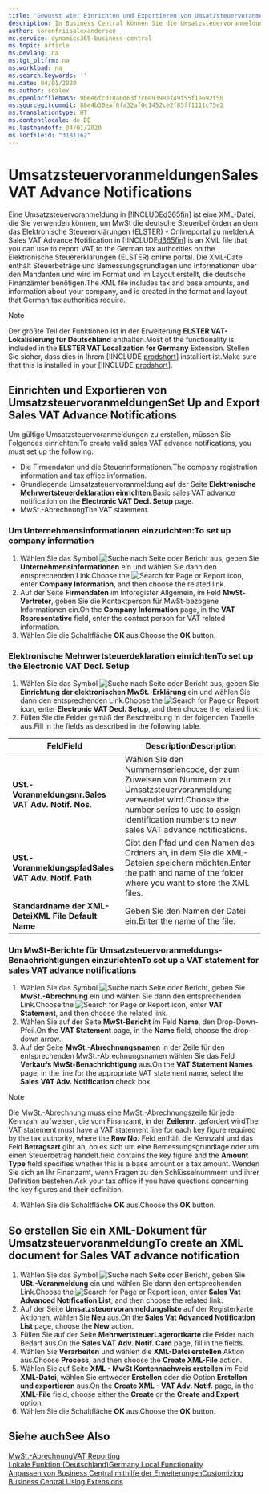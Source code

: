 ```yaml
---
title: 'Gewusst wie: Einrichten und Exportieren von Umsatzsteuervoranmeldungen'
description: In Business Central können Sie die Umsatzsteuervoranmeldungsdatei-Benachrichtigung elektronisch an das Portal übermitteln.
author: sorenfriisalexandersen
ms.service: dynamics365-business-central
ms.topic: article
ms.devlang: na
ms.tgt_pltfrm: na
ms.workload: na
ms.search.keywords: ''
ms.date: 04/01/2020
ms.author: soalex
ms.openlocfilehash: 9b6e6fcd18a0d63f7c609398ef49f55f1e692f50
ms.sourcegitcommit: 88e4b30eaf6fa32af0c1452ce2f85ff1111c75e2
ms.translationtype: HT
ms.contentlocale: de-DE
ms.lasthandoff: 04/01/2020
ms.locfileid: "3181162"
---
```

# <a name="sales-vat-advance-notifications"></a><span data-ttu-id="9406e-103">Umsatzsteuervoranmeldungen</span><span class="sxs-lookup"><span data-stu-id="9406e-103">Sales VAT Advance Notifications</span></span>  
<span data-ttu-id="9406e-104">Eine Umsatzsteuervoranmeldung in [!INCLUDE[d365fin](../../includes/d365fin_md.md)] ist eine XML-Datei, die Sie verwenden können, um MwSt die deutsche Steuerbehörden an dem das Elektronische Steuererklärungen (ELSTER) - Onlineportal zu melden.</span><span class="sxs-lookup"><span data-stu-id="9406e-104">A Sales VAT Advance Notification in [!INCLUDE[d365fin](../../includes/d365fin_md.md)] is an XML file that you can use to report VAT to the German tax authorities on the Elektronische Steuererklärungen (ELSTER) online portal.</span></span> <span data-ttu-id="9406e-105">Die XML-Datei enthält Steuerbeträge und Bemessungsgrundlagen und Informationen über den Mandanten und wird im Format und im Layout erstellt, die deutsche Finanzämter benötigen.</span><span class="sxs-lookup"><span data-stu-id="9406e-105">The XML file includes tax and base amounts, and information about your company, and is created in the format and layout that German tax authorities require.</span></span>    

> [!NOTE]
 >  <span data-ttu-id="9406e-106">Der größte Teil der Funktionen ist in der Erweiterung **ELSTER VAT-Lokalisierung für Deutschland** enthalten.</span><span class="sxs-lookup"><span data-stu-id="9406e-106">Most of the functionality is included in the **ELSTER VAT Localization for Germany** Extension.</span></span> <span data-ttu-id="9406e-107">Stellen Sie sicher, dass dies in Ihrem [!INCLUDE [prodshort](../../includes/prodshort.md)] installiert ist.</span><span class="sxs-lookup"><span data-stu-id="9406e-107">Make sure that this is installed in your [!INCLUDE [prodshort](../../includes/prodshort.md)].</span></span>
 
 
## <a name="set-up-and-export-sales-vat-advance-notifications"></a><span data-ttu-id="9406e-108">Einrichten und Exportieren von Umsatzsteuervoranmeldungen</span><span class="sxs-lookup"><span data-stu-id="9406e-108">Set Up and Export Sales VAT Advance Notifications</span></span>
<span data-ttu-id="9406e-109">Um gültige Umsatzsteuervoranmeldungen zu erstellen, müssen Sie Folgendes einrichten:</span><span class="sxs-lookup"><span data-stu-id="9406e-109">To create valid sales VAT advance notifications, you must set up the following:</span></span>  

- <span data-ttu-id="9406e-110">Die Firmendaten und die Steuerinformationen.</span><span class="sxs-lookup"><span data-stu-id="9406e-110">The company registration information and tax office information.</span></span>  
- <span data-ttu-id="9406e-111">Grundlegende Umsatzsteuervoranmeldung auf der Seite **Elektronische Mehrwertsteuerdeklaration einrichten**.</span><span class="sxs-lookup"><span data-stu-id="9406e-111">Basic sales VAT advance notification on the **Electronic VAT Decl. Setup** page.</span></span>
- <span data-ttu-id="9406e-112">MwSt.-Abrechnung</span><span class="sxs-lookup"><span data-stu-id="9406e-112">The VAT statement.</span></span>  

### <a name="to-set-up-company-information"></a><span data-ttu-id="9406e-113">Um Unternehmensinformationen einzurichten:</span><span class="sxs-lookup"><span data-stu-id="9406e-113">To set up company information</span></span>  
1. <span data-ttu-id="9406e-114">Wählen Sie das Symbol ![Suche nach Seite oder Bericht](../../media/ui-search/search_small.png "Symbol „Suche nach Seite oder Bericht“") aus, geben Sie **Unternehmensinformationen** ein und wählen Sie dann den entsprechenden Link.</span><span class="sxs-lookup"><span data-stu-id="9406e-114">Choose the ![Search for Page or Report](../../media/ui-search/search_small.png "Search for Page or Report icon") icon, enter **Company Information**, and then choose the related link.</span></span>  
2. <span data-ttu-id="9406e-115">Auf der Seite **Firmendaten** im Inforegister Allgemein, im Feld **MwSt-Vertreter**, geben Sie die Kontaktperson für MwSt-bezogene Informationen ein.</span><span class="sxs-lookup"><span data-stu-id="9406e-115">On the **Company Information** page, in the **VAT Representative** field, enter the contact person for VAT related information.</span></span>  
3. <span data-ttu-id="9406e-116">Wählen Sie die Schaltfläche **OK** aus.</span><span class="sxs-lookup"><span data-stu-id="9406e-116">Choose the **OK** button.</span></span>  

### <a name="to-set-up-the-electronic-vat-decl-setup"></a><span data-ttu-id="9406e-117">Elektronische Mehrwertsteuerdeklaration einrichten</span><span class="sxs-lookup"><span data-stu-id="9406e-117">To set up the Electronic VAT Decl. Setup</span></span>
1. <span data-ttu-id="9406e-118">Wählen Sie das Symbol ![Suche nach Seite oder Bericht](../../media/ui-search/search_small.png "Symbol „Suche nach Seite oder Bericht“") aus, geben Sie **Einrichtung der elektronischen MwSt.-Erklärung** ein und wählen Sie dann den entsprechenden Link.</span><span class="sxs-lookup"><span data-stu-id="9406e-118">Choose the ![Search for Page or Report](../../media/ui-search/search_small.png "Search for Page or Report icon") icon, enter **Electronic VAT Decl. Setup**, and then choose the related link.</span></span>
2. <span data-ttu-id="9406e-119">Füllen Sie die Felder gemäß der Beschreibung in der folgenden Tabelle aus.</span><span class="sxs-lookup"><span data-stu-id="9406e-119">Fill in the fields as described in the following table.</span></span>

|<span data-ttu-id="9406e-120">Feld</span><span class="sxs-lookup"><span data-stu-id="9406e-120">Field</span></span>|<span data-ttu-id="9406e-121">Description</span><span class="sxs-lookup"><span data-stu-id="9406e-121">Description</span></span>|
|-----|-----|
|<span data-ttu-id="9406e-122">**USt.-Voranmeldungsnr.**</span><span class="sxs-lookup"><span data-stu-id="9406e-122">**Sales VAT Adv. Notif. Nos.**</span></span>|<span data-ttu-id="9406e-123">Wählen Sie den Nummernseriencode, der zum Zuweisen von Nummern zur Umsatzsteuervoranmeldung verwendet wird.</span><span class="sxs-lookup"><span data-stu-id="9406e-123">Choose the number series to use to assign identification numbers to new sales VAT advance notifications.</span></span>|
|<span data-ttu-id="9406e-124">**USt.-Voranmeldungspfad**</span><span class="sxs-lookup"><span data-stu-id="9406e-124">**Sales VAT Adv. Notif. Path**</span></span>|<span data-ttu-id="9406e-125">Gibt den Pfad und den Namen des Ordners an, in dem Sie die XML-Dateien speichern möchten.</span><span class="sxs-lookup"><span data-stu-id="9406e-125">Enter the path and name of the folder where you want to store the XML files.</span></span>|
|<span data-ttu-id="9406e-126">**Standardname der XML-Datei**</span><span class="sxs-lookup"><span data-stu-id="9406e-126">**XML File Default Name**</span></span>|<span data-ttu-id="9406e-127">Geben Sie den Namen der Datei ein.</span><span class="sxs-lookup"><span data-stu-id="9406e-127">Enter the name of the file.</span></span>|

### <a name="to-set-up-a-vat-statement-for-sales-vat-advance-notifications"></a><span data-ttu-id="9406e-128">Um MwSt-Berichte für Umsatzsteuervoranmeldungs-Benachrichtigungen einzurichten</span><span class="sxs-lookup"><span data-stu-id="9406e-128">To set up a VAT statement for sales VAT advance notifications</span></span>  
1.  <span data-ttu-id="9406e-129">Wählen Sie das Symbol ![Suche nach Seite oder Bericht](../../media/ui-search/search_small.png "Symbol „Suche nach Seite oder Bericht“"), geben Sie **MwSt.-Abrechnung** ein und wählen Sie dann den entsprechenden Link.</span><span class="sxs-lookup"><span data-stu-id="9406e-129">Choose the ![Search for Page or Report](../../media/ui-search/search_small.png "Search for Page or Report icon") icon, enter **VAT Statement**, and then choose the related link.</span></span>  
2.  <span data-ttu-id="9406e-130">Wählen Sie auf der Seite **MwSt-Bericht** im Feld **Name**, den Drop-Down-Pfeil.</span><span class="sxs-lookup"><span data-stu-id="9406e-130">On the **VAT Statement** page, in the **Name** field, choose the drop-down arrow.</span></span>  
3.  <span data-ttu-id="9406e-131">Auf der Seite **MwSt.-Abrechnungsnamen** in der Zeile für den entsprechenden MwSt.-Abrechnungsnamen wählen Sie das Feld **Verkaufs MwSt-Benachrichtigung** aus.</span><span class="sxs-lookup"><span data-stu-id="9406e-131">On the **VAT Statement Names** page, in the line for the appropriate VAT statement name, select the **Sales VAT Adv. Notification** check box.</span></span>

> [!NOTE]  
 >  <span data-ttu-id="9406e-132">Die MwSt.-Abrechnung muss eine MwSt.-Abrechnungszeile für jede Kennzahl aufweisen, die vom Finanzamt, in der **Zeilennr.** gefordert wird</span><span class="sxs-lookup"><span data-stu-id="9406e-132">The VAT statement must have a VAT statement line for each key figure required by the tax authority, where the **Row No.**</span></span> <span data-ttu-id="9406e-133">Feld enthält die Kennzahl und das Feld **Betragsart** gibt an, ob es sich um eine Bemessungsgrundlage oder um einen Steuerbetrag handelt.</span><span class="sxs-lookup"><span data-stu-id="9406e-133">field contains the key figure and the **Amount Type** field specifies whether this is a base amount or a tax amount.</span></span> <span data-ttu-id="9406e-134">Wenden Sie sich an Ihr Finanzamt, wenn Fragen zu den Schlüsselnummern und ihrer Definition bestehen.</span><span class="sxs-lookup"><span data-stu-id="9406e-134">Ask your tax office if you have questions concerning the key figures and their definition.</span></span>

4. <span data-ttu-id="9406e-135">Wählen Sie die Schaltfläche **OK** aus.</span><span class="sxs-lookup"><span data-stu-id="9406e-135">Choose the **OK** button.</span></span>  

## <a name="to-create-an-xml-document-for-sales-vat-advance-notification"></a><span data-ttu-id="9406e-136">So erstellen Sie ein XML-Dokument für Umsatzsteuervoranmeldung</span><span class="sxs-lookup"><span data-stu-id="9406e-136">To create an XML document for Sales VAT advance notification</span></span>  
1. <span data-ttu-id="9406e-137">Wählen Sie das Symbol ![Suche nach Seite oder Bericht](../../media/ui-search/search_small.png "Symbol „Suche nach Seite oder Bericht“"), geben Sie **USt.-Voranmeldung** ein und wählen Sie dann den entsprechenden Link.</span><span class="sxs-lookup"><span data-stu-id="9406e-137">Choose the ![Search for Page or Report](../../media/ui-search/search_small.png "Search for Page or Report icon") icon, enter **Sales Vat Advanced Notification List**, and then choose the related link.</span></span>  
2. <span data-ttu-id="9406e-138">Auf der Seite **Umsatzsteuervoranmeldungsliste** auf der Registerkarte Aktionen, wählen Sie **Neu** aus.</span><span class="sxs-lookup"><span data-stu-id="9406e-138">On the **Sales Vat Advanced Notification List** page, choose the **New** action.</span></span>  
3. <span data-ttu-id="9406e-139">Füllen Sie auf der Seite **MehrwertsteuerLagerortkarte** die Felder nach Bedarf aus.</span><span class="sxs-lookup"><span data-stu-id="9406e-139">On the **Sales VAT Adv. Notif. Card** page, fill in the fields.</span></span>
4. <span data-ttu-id="9406e-140">Wählen Sie **Verarbeiten** und wählen die **XML-Datei erstellen** Aktion aus.</span><span class="sxs-lookup"><span data-stu-id="9406e-140">Choose **Process**, and then choose the **Create XML-File** action.</span></span>  
5. <span data-ttu-id="9406e-141">Wählen Sie auf Seite **XML - MwSt Kontennachweis erstellen** im Feld **XML-Datei**, wählen Sie entweder **Erstellen** oder die Option **Erstellen und exportieren** aus.</span><span class="sxs-lookup"><span data-stu-id="9406e-141">On the **Create XML - VAT Adv. Notif.** page, in the **XML-File** field, choose either the **Create** or the **Create and Export** option.</span></span>  
6. <span data-ttu-id="9406e-142">Wählen Sie die Schaltfläche **OK** aus.</span><span class="sxs-lookup"><span data-stu-id="9406e-142">Choose the **OK** button.</span></span>  

## <a name="see-also"></a><span data-ttu-id="9406e-143">Siehe auch</span><span class="sxs-lookup"><span data-stu-id="9406e-143">See Also</span></span>
[<span data-ttu-id="9406e-144">MwSt.-Abrechnung</span><span class="sxs-lookup"><span data-stu-id="9406e-144">VAT Reporting</span></span>](vat-reporting.md)  
[<span data-ttu-id="9406e-145">Lokale Funktion (Deutschland)</span><span class="sxs-lookup"><span data-stu-id="9406e-145">Germany Local Functionality</span></span>](germany-local-functionality.md)  
[<span data-ttu-id="9406e-146">Anpassen von Business Central mithilfe der Erweiterungen</span><span class="sxs-lookup"><span data-stu-id="9406e-146">Customizing Business Central Using Extensions</span></span>](../../ui-extensions.md)  
